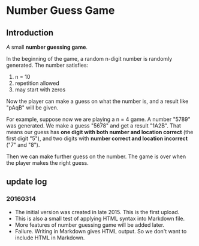 # Number Guess Game

## Introduction

*A* small __number guessing game__.
    
In the beginning of the game, a random n-digit number is randomly generated. The number satisfies:

1. n = 10
2. repetition allowed
3. may start with zeros


Now the player can make a guess on what the number is, and a result like "pAqB" will be given.

For example, suppose now we are playing a n = 4 game. A number "5789" was generated. We make a guess "5678" and get a result "1A2B". That means our guess has __one digit with both number and location correct__ (the first digit "5"), and two digits with __number correct and location incorrect__ ("7" and "8").

Then we can make further guess on the number.
The game is over when the player makes the right guess.



## update log

### 20160314

* The initial version was created in late 2015. This is the first upload.
* This is also a small test of applying HTML syntax into Markdown file.
* More features of number guessing game will be added later.
* Failure. Writing in Markdown gives HTML output. So we don't want to include HTML in Markdown.